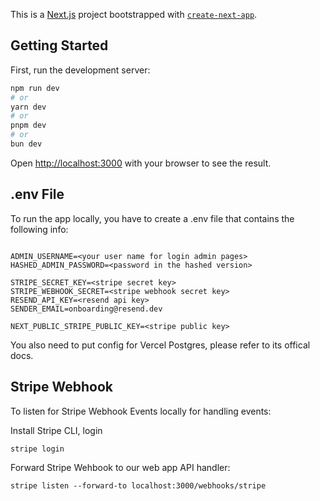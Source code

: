 This is a [Next.js](https://nextjs.org/) project bootstrapped with [`create-next-app`](https://github.com/vercel/next.js/tree/canary/packages/create-next-app).

## Getting Started

First, run the development server:

```bash
npm run dev
# or
yarn dev
# or
pnpm dev
# or
bun dev
```

Open [http://localhost:3000](http://localhost:3000) with your browser to see the result.

## .env File

To run the app locally, you have to create a .env file that contains the following info:

```

ADMIN_USERNAME=<your user name for login admin pages>
HASHED_ADMIN_PASSWORD=<password in the hashed version>

STRIPE_SECRET_KEY=<stripe secret key>
STRIPE_WEBHOOK_SECRET=<stripe webhook secret key>
RESEND_API_KEY=<resend api key>
SENDER_EMAIL=onboarding@resend.dev

NEXT_PUBLIC_STRIPE_PUBLIC_KEY=<stripe public key>

```

You also need to put config for Vercel Postgres, please refer to its offical docs.

## Stripe Webhook

To listen for Stripe Webhook Events locally for handling events:

Install Stripe CLI, login

```
stripe login
```

Forward Stripe Wehbook to our web app API handler:

```
stripe listen --forward-to localhost:3000/webhooks/stripe
```
